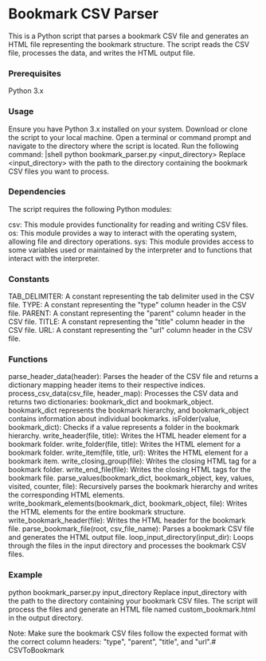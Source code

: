 # Bookmark CSV Parser
This is a Python script that parses a bookmark CSV file and generates an HTML file representing the bookmark structure. The script reads the CSV file, processes the data, and writes the HTML output file.

### Prerequisites
Python 3.x
### Usage
Ensure you have Python 3.x installed on your system.
Download or clone the script to your local machine.
Open a terminal or command prompt and navigate to the directory where the script is located.
Run the following command:
|shell
python bookmark_parser.py <input_directory>
Replace <input_directory> with the path to the directory containing the bookmark CSV files you want to process.

### Dependencies
The script requires the following Python modules:

csv: This module provides functionality for reading and writing CSV files.
os: This module provides a way to interact with the operating system, allowing file and directory operations.
sys: This module provides access to some variables used or maintained by the interpreter and to functions that interact with the interpreter.
### Constants
TAB_DELIMITER: A constant representing the tab delimiter used in the CSV file.
TYPE: A constant representing the "type" column header in the CSV file.
PARENT: A constant representing the "parent" column header in the CSV file.
TITLE: A constant representing the "title" column header in the CSV file.
URL: A constant representing the "url" column header in the CSV file.
### Functions
parse_header_data(header): Parses the header of the CSV file and returns a dictionary mapping header items to their respective indices.
process_csv_data(csv_file, header_map): Processes the CSV data and returns two dictionaries: bookmark_dict and bookmark_object. bookmark_dict represents the bookmark hierarchy, and bookmark_object contains information about individual bookmarks.
isFolder(value, bookmark_dict): Checks if a value represents a folder in the bookmark hierarchy.
write_header(file, title): Writes the HTML header element for a bookmark folder.
write_folder(file, title): Writes the HTML element for a bookmark folder.
write_item(file, title, url): Writes the HTML element for a bookmark item.
write_closing_group(file): Writes the closing HTML tag for a bookmark folder.
write_end_file(file): Writes the closing HTML tags for the bookmark file.
parse_values(bookmark_dict, bookmark_object, key, values, visited, counter, file): Recursively parses the bookmark hierarchy and writes the corresponding HTML elements.
write_bookmark_elements(bookmark_dict, bookmark_object, file): Writes the HTML elements for the entire bookmark structure.
write_bookmark_header(file): Writes the HTML header for the bookmark file.
parse_bookmark_file(root, csv_file_name): Parses a bookmark CSV file and generates the HTML output file.
loop_input_directory(input_dir): Loops through the files in the input directory and processes the bookmark CSV files.
### Example

python bookmark_parser.py input_directory
Replace input_directory with the path to the directory containing your bookmark CSV files. The script will process the files and generate an HTML file named custom_bookmark.html in the output directory.

Note: Make sure the bookmark CSV files follow the expected format with the correct column headers: "type", "parent", "title", and "url".# CSVToBookmark